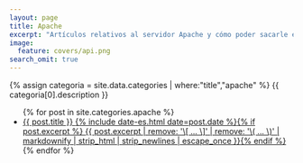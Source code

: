 ```yaml
---
layout: page
title: Apache
excerpt: "Artículos relativos al servidor Apache y cómo poder sacarle el máximo partido a sus configuraciones para tener un servidor web optimizado"
image:
  feature: covers/api.png
search_omit: true
---
```


{% assign categoria = site.data.categories | where:"title","apache" %}
{{ categoria[0].description }}

<ul class="post-list">
{% for post in site.categories.apache %}
  <li><article><a href="{{ site.url }}{{ post.url }}">{{ post.title }} <span class="entry-date"><time datetime="{{ post.date | date_to_xmlschema }}">{% include date-es.html date=post.date %}</time></span>{% if post.excerpt %} <span class="excerpt">{{ post.excerpt | remove: '\[ ... \]' | remove: '\( ... \)' | markdownify | strip_html | strip_newlines | escape_once }}</span>{% endif %}</a></article></li>
{% endfor %}
</ul>
